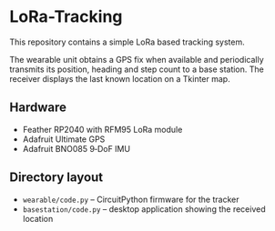 # LoRa-Tracking

This repository contains a simple LoRa based tracking system.

The wearable unit obtains a GPS fix when available and periodically
transmits its position, heading and step count to a base station.
The receiver displays the last known location on a Tkinter map.

## Hardware

- Feather RP2040 with RFM95 LoRa module
- Adafruit Ultimate GPS
- Adafruit BNO085 9‑DoF IMU

## Directory layout

- `wearable/code.py` – CircuitPython firmware for the tracker
- `basestation/code.py` – desktop application showing the received location
